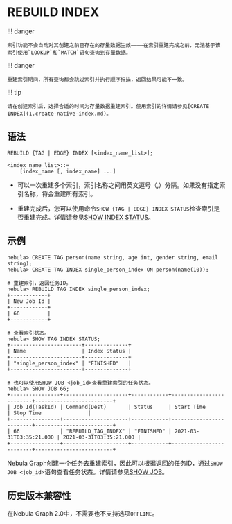 # REBUILD INDEX

!!! danger

    索引功能不会自动对其创建之前已存在的存量数据生效————在索引重建完成之前，无法基于该索引使用`LOOKUP`和`MATCH`语句查询到存量数据。

!!! danger

    重建索引期间，所有查询都会跳过索引并执行顺序扫描，返回结果可能不一致。

!!! tip

    请在创建索引后，选择合适的时间为存量数据重建索引。使用索引的详情请参见[CREATE INDEX](1.create-native-index.md)。


## 语法

```ngql
REBUILD {TAG | EDGE} INDEX [<index_name_list>];

<index_name_list>::=
    [index_name [, index_name] ...]
```

- 可以一次重建多个索引，索引名称之间用英文逗号（,）分隔。如果没有指定索引名称，将会重建所有索引。

- 重建完成后，您可以使用命令`SHOW {TAG | EDGE} INDEX STATUS`检查索引是否重建完成。详情请参见[SHOW INDEX STATUS](5.show-native-index-status.md)。

## 示例

```ngql
nebula> CREATE TAG person(name string, age int, gender string, email string);
nebula> CREATE TAG INDEX single_person_index ON person(name(10));

# 重建索引，返回任务ID。
nebula> REBUILD TAG INDEX single_person_index;
+------------+
| New Job Id |
+------------+
| 66         |
+------------+

# 查看索引状态。
nebula> SHOW TAG INDEX STATUS;
+-----------------------+--------------+
| Name                  | Index Status |
+-----------------------+--------------+
| "single_person_index" | "FINISHED"   |
+-----------------------+--------------+

# 也可以使用SHOW JOB <job_id>查看重建索引的任务状态。
nebula> SHOW JOB 66;
+----------------+---------------------+------------+-------------------------+-------------------------+
| Job Id(TaskId) | Command(Dest)       | Status     | Start Time              | Stop Time               |
+----------------+---------------------+------------+-------------------------+-------------------------+
| 66             | "REBUILD_TAG_INDEX" | "FINISHED" | 2021-03-31T03:35:21.000 | 2021-03-31T03:35:21.000 |
+----------------+---------------------+------------+-------------------------+-------------------------+
```

Nebula Graph创建一个任务去重建索引，因此可以根据返回的任务ID，通过`SHOW JOB <job_id>`语句查看任务状态。详情请参见[SHOW JOB](../18.operation-and-maintenance-statements/4.job-statements/#show_job)。

## 历史版本兼容性

在Nebula Graph 2.0中，不需要也不支持选项`OFFLINE`。
